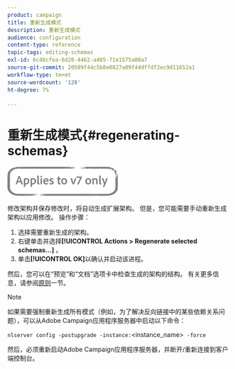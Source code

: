 ```yaml
---
product: campaign
title: 重新生成模式
description: 重新生成模式
audience: configuration
content-type: reference
topic-tags: editing-schemas
exl-id: 6c48cfea-6d20-4462-a485-71e1575a08a7
source-git-commit: 20509f44c5b8e0827a09f44dffdf2ec9d11652a1
workflow-type: tm+mt
source-wordcount: '128'
ht-degree: 7%

---
```


# 重新生成模式{#regenerating-schemas}

![](../../assets/v7-only.svg)

修改架构并保存修改时，将自动生成扩展架构。 但是，您可能需要手动重新生成架构以应用修改。 操作步骤：

1. 选择需要重新生成的架构。
1. 右键单击并选择&#x200B;**[!UICONTROL Actions > Regenerate selected schemas...]** 。
1. 单击&#x200B;**[!UICONTROL OK]**&#x200B;以确认并启动该进程。

然后，您可以在“预览”和“文档”选项卡中检查生成的架构的结构。 有关更多信息，请参阅[原则](../../configuration/using/data-schemas.md#principles)一节。

>[!NOTE]
>
>如果需要强制重新生成所有模式（例如，为了解决反向链接中的某些依赖关系问题），可以从Adobe Campaign应用程序服务器中启动以下命令：
>
> `nlserver config -postupgrade -instance:`&lt;instance_name>` -force`
>
>然后，必须重新启动Adobe Campaign应用程序服务器，并断开/重新连接到客户端控制台。
